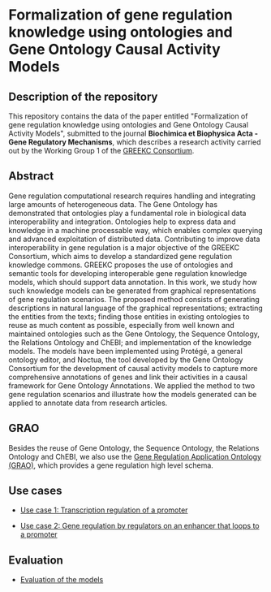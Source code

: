 # Formalization of gene regulation knowledge using ontologies and Gene Ontology Causal Activity Models

## Description of the repository
This repository contains the data of the paper entitled "Formalization of gene regulation knowledge using ontologies and Gene Ontology Causal Activity Models", submitted to the journal **Biochimica et Biophysica Acta - Gene Regulatory Mechanisms**, which describes a research activity carried out by the Working Group 1 of the [GREEKC Consortium](https://www.greekc.org). 

## Abstract
Gene regulation computational research requires handling and integrating large amounts of heterogeneous data. The Gene Ontology has demonstrated that ontologies play a fundamental role in biological data interoperability and integration. Ontologies help to express data and knowledge in a machine processable way, which enables complex querying and advanced exploitation of distributed data. Contributing to improve data interoperability in gene regulation is a major objective of the GREEKC Consortium, which aims to develop a standardized gene regulation knowledge commons. GREEKC proposes the use of ontologies and semantic tools for developing interoperable gene regulation knowledge models, which should support data annotation. In this work, we study how such knowledge models can be generated from graphical representations of gene regulation scenarios. The proposed method consists of generating descriptions in natural language of the graphical representations; extracting the entities from the texts; finding those entities in existing ontologies to reuse as much content as possible, especially from well known and maintained ontologies such as the Gene Ontology, the Sequence Ontology, the Relations Ontology and ChEBI; and implementation of the knowledge models. The models have been implemented using Protégé, a general ontology editor, and Noctua, the tool developed by the Gene Ontology Consortium for the development of causal activity models to capture more comprehensive annotations of genes and link their activities in a causal framework for Gene Ontology Annotations. We applied the method to two gene regulation scenarios and illustrate how the models generated can be applied to annotate data from research articles.

## GRAO

Besides the reuse of Gene Ontology, the Sequence Ontology, the Relations Ontology and ChEBI, we also use the [Gene Regulation Application Ontology (GRAO)](https://github.com/GREEKC/GRAO/blob/main/readme.md), which provides a gene regulation high level schema. 

## Use cases

* [Use case 1: Transcription regulation of a promoter](https://github.com/jesualdotomasfernandezbreis/greekc/tree/main/usecase1/readme.md)


* [Use case 2: Gene regulation by regulators on an enhancer that loops to a promoter](https://github.com/jesualdotomasfernandezbreis/greekc/tree/main/usecase2/readme.md)

## Evaluation

* [Evaluation of the models](https://github.com/jesualdotomasfernandezbreis/greekc/tree/main/evaluation/readme.md)
